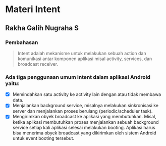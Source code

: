 # Materi Intent
## Rakha Galih Nugraha S
### Pembahasan
> Intent adalah mekanisme untuk melakukan sebuah action dan komunikasi antar
komponen aplikasi misal activity, services, dan broadcast receiver. 
### Ada tiga penggunaan umum intent dalam aplikasi Android yaitu:
- [x] Memindahkan satu activity ke activity lain dengan atau tidak membawa data.
- [x] Menjalankan background service, misalnya melakukan sinkronisasi ke server dan menjalankan proses berulang (periodic/scheduler task).
- [x] Mengirimkan obyek broadcast ke aplikasi yang membutuhkan. Misal, ketika aplikasi membutuhkan proses menjalankan sebuah background service setiap kali aplikasi selesai
melakukan booting. Aplikasi harus bisa menerima obyek broadcast yang dikirimkan oleh sistem Android untuk event booting tersebut.
